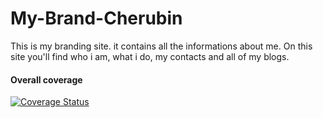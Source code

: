 # My-Brand-Cherubin

This is my branding site. it contains all
the informations about me. On this site you'll find
who i am, what i do, my contacts and all of my blogs.

#### Overall coverage

[![Coverage Status](https://coveralls.io/repos/github/Cherubln/My-Brand-Cherubin/badge.svg?branch=ft-test)](https://coveralls.io/github/Cherubln/My-Brand-Cherubin?branch=ft-test)

